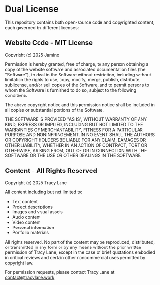 # Dual License

This repository contains both open-source code and copyrighted content, each governed by different licenses:

## Website Code - MIT License

Copyright (c) 2025 Jamino

Permission is hereby granted, free of charge, to any person obtaining a copy
of the website software and associated documentation files (the "Software"), to deal
in the Software without restriction, including without limitation the rights
to use, copy, modify, merge, publish, distribute, sublicense, and/or sell
copies of the Software, and to permit persons to whom the Software is
furnished to do so, subject to the following conditions:

The above copyright notice and this permission notice shall be included in all
copies or substantial portions of the Software.

THE SOFTWARE IS PROVIDED "AS IS", WITHOUT WARRANTY OF ANY KIND, EXPRESS OR
IMPLIED, INCLUDING BUT NOT LIMITED TO THE WARRANTIES OF MERCHANTABILITY,
FITNESS FOR A PARTICULAR PURPOSE AND NONINFRINGEMENT. IN NO EVENT SHALL THE
AUTHORS OR COPYRIGHT HOLDERS BE LIABLE FOR ANY CLAIM, DAMAGES OR OTHER
LIABILITY, WHETHER IN AN ACTION OF CONTRACT, TORT OR OTHERWISE, ARISING FROM,
OUT OF OR IN CONNECTION WITH THE SOFTWARE OR THE USE OR OTHER DEALINGS IN THE
SOFTWARE.

## Content - All Rights Reserved

Copyright (c) 2025 Tracy Lane

All content including but not limited to:
- Text content
- Project descriptions
- Images and visual assets
- Audio content
- Video content 
- Personal information
- Portfolio materials

All rights reserved. No part of the content may be reproduced, distributed, or transmitted in any form or by any means without the prior written permission of Tracy Lane, except in the case of brief quotations embodied in critical reviews and certain other noncommercial uses permitted by copyright law.

For permission requests, please contact Tracy Lane at contact@tracylane.work